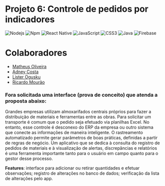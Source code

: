 # Projeto 6: Controle de pedidos por indicadores

<div style="max-width:68rem;">

![Nodejs](https://img.shields.io/badge/-Nodejs-339933?style=for-the-badge&logo=Node.js&logoColor=ffffff)
![Npm](https://img.shields.io/badge/-npm-CB3837?style=for-the-badge&logo=npm)
![React Native](https://img.shields.io/badge/react_native%20-%2320232a.svg?&style=for-the-badge&logo=react&logoColor=%2361DAFB)
![JavaScript](https://img.shields.io/badge/javascript%20-%23323330.svg?&style=for-the-badge&logo=javascript&logoColor=%23F7DF1E)
![CSS3](https://img.shields.io/badge/css3%20-%231572B6.svg?&style=for-the-badge&logo=css3&logoColor=white)
![Java](https://img.shields.io/badge/java-%23ED8B00.svg?&style=for-the-badge&logo=java&logoColor=white)
![Firebase](https://img.shields.io/badge/firebase%20-%23039BE5.svg?&style=for-the-badge&logo=firebase)

</div>

# Colaboradores

* [Matheus Oliveira](https://github.com/matheus-1618)
* [Adney Costa](https://github.com/Adneycm)
* [Lister Ogusku](https://github.com/listerogusuku)
* [Ricardo Mourão](https://github.com/RicardoMourao-py)


### Fora solicitada uma interface (prova de conceito) que atenda a proposta abaixo:

Grandes empresas utilizam almoxarifados centrais próprios para fazer a distribuição
de materiais e ferramentas entre as obras. Para solicitar um transporte é comum
que o pedido seja efetuado via planilhas Excel. No entanto, esse controle é
desconexo do ERP da empresa ou outro sistema que conecte as informações de
maneira inteligente. O rastreamento automatizado permite gerar parâmetros de
boas práticas, definidas a partir de regras de negócio. Um aplicativo que se dedica à
consulta do registro de pedidos de materiais e à visualização de alertas,
discrepâncias e relatórios é uma ferramenta importante tanto para o usuário em
campo quanto para o gestor desse processo.


**Features**: interface para adicionar ou retirar quantidades e efetuar observações;
registro de alterações no banco de dados; verificação da lista de alterações pelo app.


